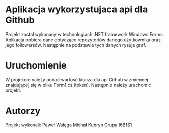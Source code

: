 # Aplikacja wykorzystujaca api dla Github
Projekt został wykonany w technologiach .NET framework Windows Forms. Aplikacja pobiera dane dotyczące repozytoriów danego użytkownika oraz jego followersów. Następnie na podstawie tych danych rysuje graf.

# Uruchomienie
W projekcie należy podać wartość klucza dla api Github w zmiennej znajdującej się w pliku Form1.cs (token). Następnie należy uruchomić projekt.

# Autorzy
Projekt wykonali: Paweł Wałęga Michał Kubryn Grupa I6B1S1